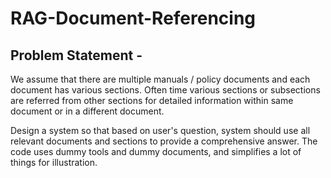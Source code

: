 # RAG-Document-Referencing

## Problem Statement - 
We assume that there are multiple manuals / policy documents and each document has various sections. Often time various sections or subsections are referred from other sections for detailed information within same document or in a different document.

Design a system so that based on user's question, system should use all relevant documents and sections to provide a comprehensive answer. The code uses dummy tools and dummy documents, and simplifies a lot of things for illustration.
